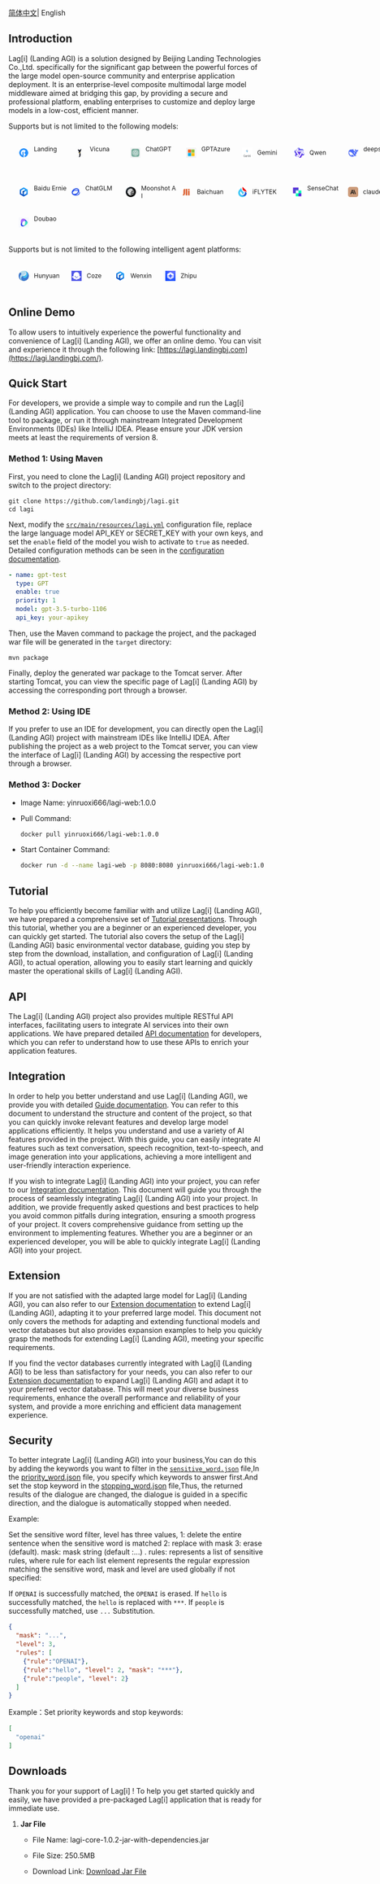 [简体中文](README_zh.md)| English

## **Introduction**

Lag[i] (Landing AGI) is a solution designed by Beijing Landing Technologies Co.,Ltd. specifically for the significant gap between the powerful forces of the large model open-source community and enterprise application deployment. It is an enterprise-level composite multimodal large model middleware aimed at bridging this gap, by providing a secure and professional platform, enabling enterprises to customize and deploy large models in a low-cost, efficient manner.

Supports but is not limited to the following models:

<div style="display: flex; flex-wrap: wrap; justify-content: flex-start; align-items: center;">
    <div style="display: flex; align-items: center; margin: 10px;">
        <img src="docs/images/logo/model/img_1.png" width="20" style="margin: 10px;" height="20">
        <span style="font-size: 12px;width: 70px; text-align: left;">Landing&nbsp;&nbsp;&nbsp;&nbsp;&nbsp;&nbsp;&nbsp;&nbsp;</span>
        <img src="docs/images/logo/model/img_2.jpeg" width="20" style="margin: 10px;" height="20">
        <span style="font-size: 12px;width: 70px; text-align: left;">Vicuna&nbsp;&nbsp;&nbsp;&nbsp;&nbsp;&nbsp;&nbsp;&nbsp;&nbsp;&nbsp;</span>
        <img src="docs/images/logo/model/img_4.jpeg" width="20" style="margin: 10px;" height="20">
        <span style="font-size: 12px;width: 70px; text-align: left;">ChatGPT&nbsp;&nbsp;&nbsp;&nbsp;&nbsp;&nbsp;</span>
        <img src="docs/images/logo/model/img_3.jpeg" width="20" style="margin: 10px;" height="20">
        <span style="font-size: 12px;width: 70px; text-align: left;">GPTAzure&nbsp;&nbsp;&nbsp;&nbsp;</span>
        <img src="docs/images/logo/model/img_12.webp" width="20" style="margin: 10px;" height="20">
        <span style="font-size: 12px;width: 70px; text-align: left;">Gemini&nbsp;&nbsp;&nbsp;&nbsp;&nbsp;&nbsp;&nbsp;</span>
        <img src="docs/images/logo/model/img_5.png" width="20" style="margin: 10px;" height="20">
        <span style="font-size: 12px;width: 70px; text-align: left;">Qwen&nbsp;&nbsp;&nbsp;&nbsp;&nbsp;&nbsp;&nbsp;&nbsp;&nbsp;&nbsp;</span>
        <img src="docs/images/logo/model/img_14.jpeg" width="20" style="margin: 10px;" height="20">
        <span style="font-size: 12px;width: 70px; text-align: left;">deepseek&nbsp;&nbsp;&nbsp;&nbsp;&nbsp;&nbsp;</span>
    </div>
	</br>
 <div style="display: flex; align-items: center; margin: 10px;">
        <img src="docs/images/logo/model/img_6.png" width="20" style="margin: 10px;" height="20">
        <span style="font-size: 12px;width: 70px; text-align: left;">Baidu&nbsp;Ernie &nbsp;&nbsp; </span>
        <img src="docs/images/logo/model/img_7.jpg" width="20" style="margin: 10px;" height="20">
        <span style="font-size: 12px;width: 70px; text-align: left;">ChatGLM&nbsp;&nbsp;&nbsp;&nbsp;&nbsp;&nbsp;</span>
        <img src="docs/images/logo/model/img_8.png" width="20" style="margin: 10px;" height="20">
        <span style="font-size: 12px;width: 70px; text-align: left;">Moonshot&nbsp;AI&nbsp;</span>
        <img src="docs/images/logo/model/img_9.jpeg" width="20" style="margin: 10px;" height="20">
        <span style="font-size: 12px;width: 70px; text-align:   left;">Baichuan&nbsp;&nbsp;&nbsp;&nbsp;&nbsp;</span>
        <img src="docs/images/logo/model/img_10.jpeg"width="20" style="margin: 10px;" height="20">
        <span style="font-size: 12px;width: 70px; text-align: left;">iFLYTEK&nbsp;&nbsp;&nbsp;&nbsp;&nbsp;&nbsp;</span>
        <img src="docs/images/logo/model/img_11.png" width="20" style="margin: 10px;" height="20">
        <span style="font-size: 12px;width: 70px; text-align: left;">SenseChat&nbsp;&nbsp;&nbsp;</span>
        <img src="docs/images/logo/model/img_15.webp" width="20" style="margin: 10px;" height="20">
        <span style="font-size: 12px;width: 70px; text-align: left;">claude&nbsp;&nbsp;&nbsp;&nbsp;&nbsp;&nbsp;&nbsp;&nbsp;</span>
    </div>
		</br>
    <div style="display: flex; align-items: center; margin: 10px;">
        <img src="docs/images/logo/model/img_13.png" width="20" style="margin: 10px;" height="20">
        <span style="font-size: 12px;width: 70px; text-align: left;">Doubao&nbsp;&nbsp;&nbsp;&nbsp;&nbsp;&nbsp;&nbsp;&nbsp</span>
    </div>
	</br>
</div>

Supports but is not limited to the following intelligent agent platforms:

<div style="display: flex; flex-wrap: wrap; justify-content: flex-start; align-items: center;">
    <div style="display: flex; align-items: center; margin: 10px;">
        <img src="docs/images/logo/img_4.jpeg" alt="Model 2" width="20" style="margin: 10px;" height="20">
        <span style="font-size: 12px;"> Hunyuan&nbsp;&nbsp;&nbsp;&nbsp; </span>
        <img src="docs/images/logo/img_1.png" alt="Platform 2" width="20" style="margin: 10px;" height="20">
        <span style="font-size: 12px;"> Coze &nbsp;&nbsp;&nbsp;&nbsp;</span>
        <img src="docs/images/logo/img_2.png" alt="Framework 1" width="20" style="margin: 10px;" height="20">
        <span style="font-size: 12px;">Wenxin &nbsp;&nbsp;&nbsp;&nbsp;</span>
        <img src="docs/images/logo/img_3.png" alt="Framework 2" width="20" style="margin: 10px;" height="20">
        <span style="font-size: 12px;">Zhipu &nbsp;&nbsp;&nbsp;&nbsp;</span>
    </div>
</div>

## Online Demo

To allow users to intuitively experience the powerful functionality and convenience of Lag[i] (Landing AGI), we offer an online demo. You can visit and experience it through the following link: [https://lagi.landingbj.com](https://lagi.landingbj.com/).

## Quick Start

For developers, we provide a simple way to compile and run the Lag[i] (Landing AGI) application. You can choose to use the Maven command-line tool to package, or run it through mainstream Integrated Development Environments (IDEs) like IntelliJ IDEA. Please ensure your JDK version meets at least the requirements of version 8.

### Method 1: Using Maven

First, you need to clone the Lag[i] (Landing AGI) project repository and switch to the project directory:

```shell
git clone https://github.com/landingbj/lagi.git
cd lagi
```

Next, modify the [`src/main/resources/lagi.yml`](lagi-web/src/main/resources/lagi.yml) configuration file, replace the large language model API_KEY or SECRET_KEY with your own keys, and set the `enable` field of the model you wish to activate to `true` as needed. Detailed configuration methods can be seen in the [configuration documentation](docs/config_en.md).

```yaml
- name: gpt-test
  type: GPT
  enable: true
  priority: 1
  model: gpt-3.5-turbo-1106
  api_key: your-apikey
```

Then, use the Maven command to package the project, and the packaged war file will be generated in the `target` directory:

```shell
mvn package
```

Finally, deploy the generated war package to the Tomcat server. After starting Tomcat, you can view the specific page of Lag[i] (Landing AGI) by accessing the corresponding port through a browser.

### Method 2: Using IDE

If you prefer to use an IDE for development, you can directly open the Lag[i] (Landing AGI) project with mainstream IDEs like IntelliJ IDEA. After publishing the project as a web project to the Tomcat server, you can view the interface of Lag[i] (Landing AGI) by accessing the respective port through a browser.

### Method 3: Docker

- Image Name: yinruoxi666/lagi-web:1.0.0

- Pull Command: 

  ```bash
  docker pull yinruoxi666/lagi-web:1.0.0
  ```

- Start Container Command: 

  ```bash
  docker run -d --name lagi-web -p 8080:8080 yinruoxi666/lagi-web:1.0.0
  ```

## Tutorial

To help you efficiently become familiar with and utilize Lag[i] (Landing AGI), we have prepared a comprehensive set of  [Tutorial presentations](docs/tutor_en.md). Through this tutorial, whether you are a beginner or an experienced developer, you can quickly get started. The tutorial also covers the setup of the Lag[i] (Landing AGI) basic environmental vector database, guiding you step by step from the download, installation, and configuration of Lag[i] (Landing AGI), to actual operation, allowing you to easily start learning and quickly master the operational skills of Lag[i] (Landing AGI).

## API

The Lag[i] (Landing AGI) project also provides multiple RESTful API interfaces, facilitating users to integrate AI services into their own applications. We have prepared detailed [API documentation](docs/API_en.md) for developers, which you can refer to understand how to use these APIs to enrich your application features.

## Integration

In order to help you better understand and use Lag[i] (Landing AGI), we provide you with detailed [Guide documentation](docs/guide_en.md). You can refer to this document to understand the structure and content of the project, so that you can quickly invoke relevant features and develop large model applications efficiently. It helps you understand and use a variety of AI features provided in the project. With this guide, you can easily integrate AI features such as text conversation, speech recognition, text-to-speech, and image generation into your applications, achieving a more intelligent and user-friendly interaction experience.

If you wish to integrate Lag[i] (Landing AGI) into your project, you can refer to our [Integration documentation](https://github.com/landingbj/lagi/blob/main/docs/guide_en.md#quick-integrate-into-your-existing-project). This document will guide you through the process of seamlessly integrating Lag[i] (Landing AGI) into your project. In addition, we provide frequently asked questions and best practices to help you avoid common pitfalls during integration, ensuring a smooth progress of your project. It covers comprehensive guidance from setting up the environment to implementing features. Whether you are a beginner or an experienced developer, you will be able to quickly integrate Lag[i] (Landing AGI) into your project.

## Extension

If you are not satisfied with the adapted large model for Lag[i] (Landing AGI), you can also refer to our [Extension documentation](docs/extend_en.md) to extend Lag[i] (Landing AGI), adapting it to your preferred large model. This document not only covers the methods for adapting and extending functional models and vector databases but also provides expansion examples to help you quickly grasp the methods for extending Lag[i] (Landing AGI), meeting your specific requirements.

If you find the vector databases currently integrated with Lag[i] (Landing AGI) to be less than satisfactory for your needs, you can also refer to our [Extension documentation](https://github.com/landingbj/lagi/blob/main/docs/extend_en.md#Database-Extension) to expand Lag[i] (Landing AGI) and adapt it to your preferred vector database. This will meet your diverse business requirements, enhance the overall performance and reliability of your system, and provide a more enriching and efficient data management experience.

## Security

To better integrate Lag[i] (Landing AGI) into your business,You can do this by adding the keywords you want to filter in the  [`sensitive_word.json`](lagi-web/src/main/resources/sensitive_word.json) file,In the [priority_word.json](lagi-web/src/main/resources/priority_word.json) file, you specify which keywords to answer first.And set the stop keyword in the [stopping_word.json](lagi-web/src/main/resources/stopping_word.json) file,Thus, the returned results of the dialogue are changed, the dialogue is guided in a specific direction, and the dialogue is automatically stopped when needed.

Example: 

Set the sensitive word filter, level has three values, 1: delete the entire sentence when the sensitive word is matched 2: replace with mask 3: erase (default). mask: mask string (default :...) . rules: represents a list of sensitive rules, where rule for each list element represents the regular expression matching the sensitive word, mask and level are used globally if not specified:   

If `OPENAI` is successfully matched, the `OPENAI` is erased. If `hello` is successfully matched, the `hello` is replaced with `***`. If `people` is successfully matched, use `...` Substitution.

```json
{
  "mask": "...",
  "level": 3,
  "rules": [
    {"rule":"OPENAI"},
    {"rule":"hello", "level": 2, "mask": "***"},
    {"rule":"people", "level": 2}
  ]
}
```

Example：Set priority keywords and stop keywords:

```json
[
  "openai"
]
```

## Downloads

Thank you for your support of Lag[i] ! To help you get started quickly and easily, we have provided a pre-packaged Lag[i] application that is ready for immediate use.

1. **Jar File**
    - File Name: lagi-core-1.0.2-jar-with-dependencies.jar
    
    - File Size: 250.5MB

    - Download Link: [Download Jar File](https://downloads.saasai.top/lagi/lagi-core-1.0.2-jar-with-dependencies.jar)
    
      